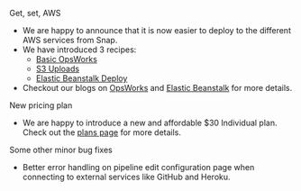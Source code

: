 Get, set, AWS

* We are happy to announce that it is now easier to deploy to the different AWS services from Snap.
* We have introduced 3 recipes:
  * [Basic OpsWorks](http://docs.snap-ci.com/deployments/aws-deployments/#using-opsworks-to-deploy-to-aws)
  * [S3 Uploads](http://docs.snap-ci.com/deployments/aws-deployments/#using-s3-to-deploy-to-aws)
  * [Elastic Beanstalk Deploy](http://docs.snap-ci.com/deployments/aws-deployments/#using-elastic-beanstalk-to-deploy-to-aws)
* Checkout our blogs on [OpsWorks](http://blog.snap-ci.com/blog/2014/10/15/aws-opsworks/) and [Elastic Beanstalk](http://blog.snap-ci.com/blog/2014/10/17/aws-elastic-beanstalk-revisited/) for more details.

New pricing plan
* We are happy to introduce a new and affordable $30 Individual plan. Check out the [plans page](https://snap-ci.com/plans) for more details.

Some other minor bug fixes
* Better error handling on pipeline edit configuration page when connecting to external services like GitHub and Heroku.
